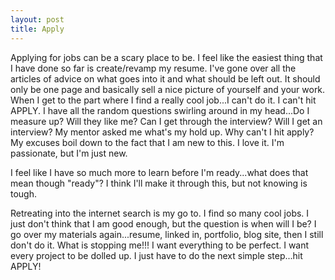 ```yaml
---
layout: post
title: Apply
---
```


Applying for jobs can be a scary place to be. I feel like the easiest thing that I have done so far is create/revamp my resume. I've gone over all the articles of advice on what goes into it and what should be left out. It should only be one page and basically sell a nice picture of yourself and your work. When I get to the part where I find a really cool job...I can't do it. I can't hit APPLY. I have all the random questions swirling around in my head...Do I measure up? Will they like me? Can I get through the interview? Will I get an interview? My mentor asked me what's my hold up. Why can't I hit apply? My excuses boil down to the fact that I am new to this. I love it. I'm passionate, but I'm just new.

I feel like I have so much more to learn before I'm ready...what does that mean though "ready"? I think I'll make it through this, but not knowing is tough.

Retreating into the internet search is my go to. I find so many cool jobs. I just don't think that I am good enough, but the question is when will I be? I go over my materials again...resume, linked in, portfolio, blog site, then I still don't do it. What is stopping me!!! I want everything to be perfect. I want every project to be dolled up. I just have to do the next simple step...hit APPLY!
